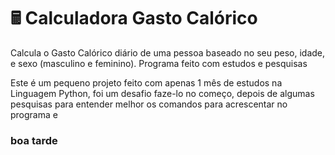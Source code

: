 # 🖩 Calculadora Gasto Calórico

Calcula o Gasto Calórico diário de uma pessoa baseado no seu peso, idade, e sexo (masculino e feminino).
Programa feito com estudos e pesquisas

Este é um pequeno projeto feito com apenas 1 mês de estudos na Linguagem Python, foi um desafio faze-lo no começo, depois de algumas pesquisas para entender melhor os comandos para acrescentar no programa e
### boa tarde
